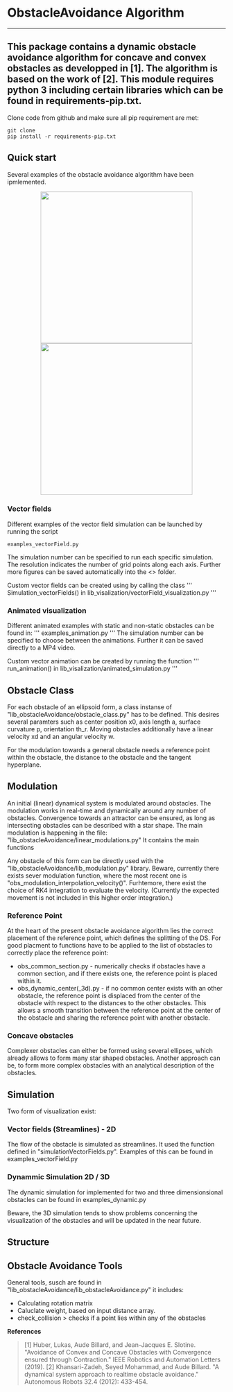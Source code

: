
# ObstacleAvoidance Algorithm
---
This package contains a dynamic obstacle avoidance algorithm for concave and convex obstacles as developped in [1]. The algorithm is based on the work of [2].
This module requires python 3 including certain libraries which can be found in requirements-pip.txt.
---

Clone code from github and make sure all pip requirement are met:

```
git clone 
pip install -r requirements-pip.txt
```
## Quick start
Several examples of the obstacle avoidance algorithm have been ipmlemented.
<p align="center">
<img src="https://raw.githubusercontent.com/epfl-lasa/dynamic_obstacle_avoidance_linear/master/blob/wheelchairObstacles.png"  width="350"></>
  <img src="https://raw.githubusercontent.com/epfl-lasa/dynamic_obstacle_avoidance_linear/master/blob/wheelchairSimulation.png"  width="350"></>

### Vector fields
Different examples of the vector field simulation can be launched by running the script
```
examples_vectorField.py
```
The simulation number can be specified to run each specific simulation. The resolution indicates the number of grid points along each axis. Further more figures can be saved automatically into the <<fig>> folder.

Custom vector fields can be created using by calling the class
'''
Simulation_vectorFields() in lib_visalization/vectorField_visualization.py
'''

### Animated visualization
Different animated examples with static and non-static obstacles can be found in:
'''
examples_animation.py
'''
The simulation number can be specified to choose between the animations. Further it can be saved directly to a MP4 video.

Custom vector animation can be created by running the function
'''
run_animation() in lib_visalization/animated_simulation.py
'''


## Obstacle Class
For each obstacle of an ellipsoid form, a class instanse of "lib_obstacleAvoidance/obstacle_class.py" has to be defined. This desires several paramters such as center position x0, axis length a, surface curvature p, orientation th_r.
Moving obstacles additionally have a linear velocity xd and an angular velocity w.

For the modulation towards a general obstacle needs a reference point within the obstacle, the distance to the obstacle and the tangent hyperplane. 

## Modulation
An initial (linear) dynamical system is modulated around obstacles. The modulation works in real-time and dynamically around any number of obstacles. Convergence towards an attractor can be ensured, as long as intersecting obstacles can be described with a star shape.
The main modulation is happening in the file: "lib_obstacleAvoidance/linear_modulations.py" 
It contains the main functions 

Any obstacle of this form can be directly used with the "lib_obstacleAvoidance/lib_modulation.py" library. Beware, currently there exists sever modulation function, where the most recent one is "obs_modulation_interpolation_velocity()".
Furhtemore, there exist the choice of RK4 integration to evaluate the velocity. (Currently the expected movement is not included in this higher order integration.)

### Reference Point
At the heart of the present obstacle avoidance algorithm lies the correct placement of the reference point, which defines the splitting of the DS.
For good placment to functions have to be applied to the list of obstacles to correctly place the reference point:
- obs_common_section.py - numerically checks if obstacles have a common section, and if there exists one, the reference point is placed within it.
- obs_dynamic_center(_3d).py - if no common center exists with an other obstacle, the reference point is displaced from the center of the obstacle with respect to the distances to the other obstacles. This allows a smooth transition between the reference point at the center of the obstacle and sharing the reference point with another obstacle. 

### Concave obstacles
Complexer obstacles can either be formed using several ellipses, which already allows to form many star shaped obstacles.
Another approach can be, to form more complex obstacles with an analytical description of the obstacles.

## Simulation
Two form of visualization exist:

### Vector fields (Streamlines) - 2D
The flow of the obstacle is simulated as streamlines. It used the function defined in "simulationVectorFields.py". Examples of this can be found in
examples_vectorField.py

### Dynammic Simulation 2D / 3D
The dynamic simulation for implemented for two and three dimensionsional obstacles can be found in
examples_dynamic.py

Beware, the 3D simulation tends to show problems concerning the visualization of the obstacles and will be updated in the near future. 

## Structure


## Obstacle Avoidance Tools
General tools, susch are found in "lib_obstacleAvoidance/lib_obstacleAvoidance.py" it includes:
- Calculating rotation matrix
- Caluclate weight, based on input distance array.
- check_collision > checks if a point lies within any of the obstacles


**References**     
> [1] Huber, Lukas, Aude Billard, and Jean-Jacques E. Slotine. "Avoidance of Convex and Concave Obstacles with Convergence ensured through Contraction." IEEE Robotics and Automation Letters (2019).
> [2] Khansari-Zadeh, Seyed Mohammad, and Aude Billard. "A dynamical system approach to realtime obstacle avoidance." Autonomous Robots 32.4 (2012): 433-454.


